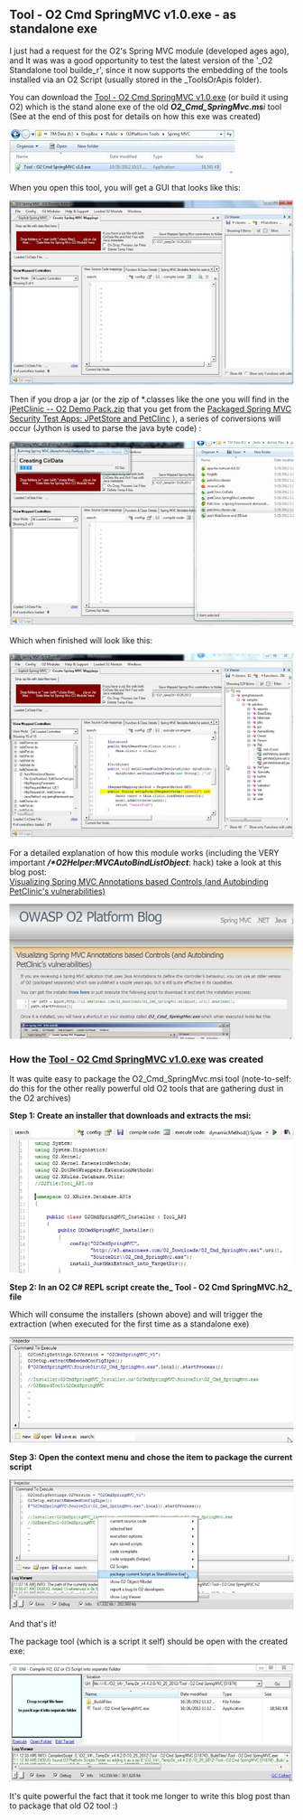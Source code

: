 ##  Tool - O2 Cmd SpringMVC v1.0.exe - as standalone exe 

I just had a request  for the O2's Spring MVC module (developed ages ago), and It was was a good opportunity to test the latest version of the '_O2 Standalone tool builde_r', since it now supports the embedding of the tools installed via an O2 Script (usually stored in the _ToolsOrApis folder).

You can download the [Tool - O2 Cmd SpringMVC v1.0.exe](https://dl.dropbox.com/u/81532342/O2Platform%20Tools/Spring%20MVC/Tool%20-%20O2%20Cmd%20SpringMVC%20v1.0.exe) (or build it using O2) which is the stand alone exe of the old **_O2_Cmd_SpringMvc.ms_**_i_ tool (See at the end of this post for details on how this exe was created)

[![](images/CropperCapture_5B68_5D.jpg)](http://4.bp.blogspot.com/-srum-XVFs0s/UIpaHVxtmUI/AAAAAAAAAsI/5yaNQzjeI30/s1600/CropperCapture%5B68%5D.jpg)
  
When you open this tool, you will get a GUI that looks like this:

[![](images/CropperCapture_5B69_5D.jpg)](http://3.bp.blogspot.com/-3SGL4TXm7Og/UIpcFRlpusI/AAAAAAAAAsQ/xTwj7a-MgX8/s1600/CropperCapture%5B69%5D.jpg)
  
Then if you drop a jar (or the zip of *.classes like the one you will find in the [jPetClinic -- O2 Demo Pack.zip](http://s3.amazonaws.com/Demo_Files/jPetClinic%20-%20O2%20Demo%20Pack.zip)  that you get from the [Packaged Spring MVC Security Test Apps: JPetStore and PetClinc](http://o2platform.wordpress.com/2011/07/18/packaged-spring-mvc-security-test-apps-jpetstore-and-petclinc/) ), a series of conversions will occur (Jython is used to parse the java byte code) :  

[![](images/CropperCapture_5B71_5D.jpg)](http://3.bp.blogspot.com/-wgaz45sXy_c/UIpcHPR9Z0I/AAAAAAAAAsg/znZJrFbsFfs/s1600/CropperCapture%5B71%5D.jpg)

Which when finished will look like this:

[![](images/CropperCapture_5B73_5D.jpg)](http://1.bp.blogspot.com/-BfXe7lXGfMQ/UIpcJdAxgCI/AAAAAAAAAss/8DWoSZgWRhA/s1600/CropperCapture%5B73%5D.jpg)
  
For a detailed explanation of how this module works (including the VERY important **_/*O2Helper:MVCAutoBindListObject_**: hack) take a look at this blog post:  
[Visualizing Spring MVC Annotations based Controls (and Autobinding PetClinic's vulnerabilities)](http://o2platform.wordpress.com/2011/07/19/visualizing-spring-mvc-annotations-based-controls-and-autobinding-petclinics-vulnerabilities/)

[![](images/CropperCapture_5B74_5D.jpg)](http://3.bp.blogspot.com/-CgYwwhoLv6Y/UIpe8OOgLhI/AAAAAAAAAtY/2trw41exaT4/s1600/CropperCapture%5B74%5D.jpg)


### How the [Tool - O2 Cmd SpringMVC v1.0.exe](https://dl.dropbox.com/u/81532342/O2Platform%20Tools/Spring%20MVC/Tool%20-%20O2%20Cmd%20SpringMVC%20v1.0.exe)  was created

It was quite easy to package the O2_Cmd_SpringMvc.msi tool (note-to-self: do this for the other really powerful old O2 tools that are gathering dust in the O2 archives)

**Step 1: Create an installer that downloads and extracts the msi:**


[![](images/CropperCapture_5B76_5D.jpg)](http://3.bp.blogspot.com/-UYMKI1p7BLE/UIpgHtpXwOI/AAAAAAAAAto/PG6D3QQdImw/s1600/CropperCapture%5B76%5D.jpg)

**Step 2: In an O2 C# REPL script create the_ Tool - O2 Cmd SpringMVC.h2_ file**

Which will consume the installers (shown above) and will trigger the extraction (when executed for the first time as a standalone exe)

[![](images/CropperCapture_5B77_5D.jpg)](http://2.bp.blogspot.com/-NEHfpQ9CiIY/UIpgt75NlSI/AAAAAAAAAtw/pU1ehYQ8sJ8/s1600/CropperCapture%5B77%5D.jpg)


**Step 3: Open the context menu and chose the item to package the current script**

[![](images/CropperCapture_5B80_5D.jpg)](http://2.bp.blogspot.com/-DwkNFvGxoWk/UIpiBO13jyI/AAAAAAAAAt4/5rkm1g_suss/s1600/CropperCapture%5B80%5D.jpg)

And that's it!

The package tool (which is a script it self) should be open with the created exe:

[![](images/CropperCapture_5B81_5D.jpg)](http://4.bp.blogspot.com/-2p87z0Md3qc/UIpia9h0gJI/AAAAAAAAAuA/7URqioegS2w/s1600/CropperCapture%5B81%5D.jpg)

  
It's quite powerful the fact that it took me longer to write this blog post than to package that old O2 tool  :)
